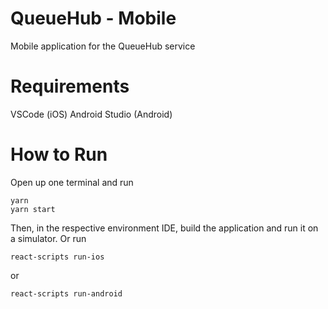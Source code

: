 # QueueHub - Mobile
Mobile application for the QueueHub service

# Requirements
VSCode (iOS)
Android Studio (Android)

# How to Run
Open up one terminal and run
```
yarn
yarn start
```
Then, in the respective environment IDE, build the application and run it on a simulator. Or run 
```
react-scripts run-ios
```
or
```
react-scripts run-android
```

